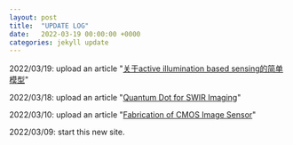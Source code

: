 ```yaml
---
layout: post
title:  "UPDATE LOG"
date:   2022-03-19 00:00:00 +0000
categories: jekyll update
---
```


2022/03/19: upload an article "[关于active illumination based sensing的简单模型][关于active illumination based sensing的简单模型]"

2022/03/18: upload an article "[Quantum Dot for SWIR Imaging][Quantum Dot for SWIR Imaging]"

2022/03/10: upload an article "[Fabrication of CMOS Image Sensor][Fabrication of CMOS Image Sensor-docs]"

2022/03/09: start this new site.


[关于active illumination based sensing的简单模型]: https://bettercallchen.github.io/imaging/active_illumination_model
[Quantum Dot for SWIR Imaging]: https://bettercallchen.github.io/imaging/quantum_dot_for_swir_imaging
[Fabrication of CMOS Image Sensor-docs]: https://bettercallchen.github.io/imaging/cis_process_introduction